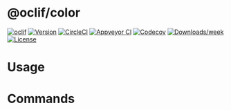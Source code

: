 @oclif/color
============



[![oclif](https://img.shields.io/badge/cli-oclif-brightgreen.svg)](https://oclif.io)
[![Version](https://img.shields.io/npm/v/@oclif/color.svg)](https://npmjs.org/package/@oclif/color)
[![CircleCI](https://circleci.com/gh/oclif/color/tree/master.svg?style=shield)](https://circleci.com/gh/oclif/color/tree/master)
[![Appveyor CI](https://ci.appveyor.com/api/projects/status/github/oclif/color?branch=master&svg=true)](https://ci.appveyor.com/project/oclif/color/branch/master)
[![Codecov](https://codecov.io/gh/oclif/color/branch/master/graph/badge.svg)](https://codecov.io/gh/oclif/color)
[![Downloads/week](https://img.shields.io/npm/dw/@oclif/color.svg)](https://npmjs.org/package/@oclif/color)
[![License](https://img.shields.io/npm/l/@oclif/color.svg)](https://github.com/oclif/color/blob/master/package.json)

<!-- toc -->
# Usage
<!-- usage -->
# Commands
<!-- commands -->
